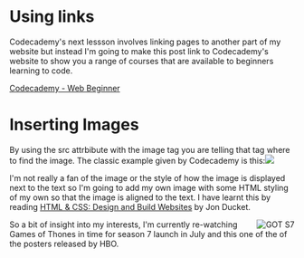 
<html>
	<head>
		<title>Links and Images</title>
	</head>
	<body>	
	    <h1>Using links</h1>
	  	  <p>Codecademy's next lessson involves linking pages to another part of my website but instead I'm going to make this post link to Codecademy's website to show you a range of courses that are available to beginners learning to code.</p>
	    <a href="https://www.codecademy.com/learn/" target="_blank">Codecademy - Web Beginner</a>
	   <h1>Inserting Images</h1>
	    <p>By using the src attrbibute with the image tag you are telling that tag where to find the image. The classic example given by Codecademy is this:<img src="https://s3.amazonaws.com/codecademy-blog/assets/f3a16fb6.jpg" /></p>
	    <p>I'm not really a fan of the image or the style of how the image is displayed next to the text so I'm going to add my own image with some HTML styling of my own so that the image is aligned to the text. I have learnt this by reading <a href="https://www.amazon.co.uk/d/Books/HTML-CSS-Design-Build-Sites/1118008189" target="_blank">HTML &amp; CSS: Design and Build Websites</a> by Jon Ducket.</p>
	    <p><img src="http://winteriscoming.net/wp-content/blogs.dir/385/files/2017/05/Screen-Shot-2017-05-23-at-1.10.55-PM.jpg" class="small" alt="GOT S7" align="right" /> So a bit of insight into my interests, I'm currently re-watching Games of Thones in time for season 7 launch in July and this one of the of the posters released by HBO.</p>       
	</body>
</html>
